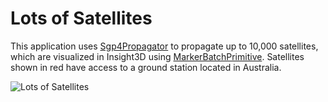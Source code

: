 # Lots of Satellites

This application uses [Sgp4Propagator](https://help.agi.com/AGIComponents/html/T_AGI_Foundation_Propagators_Sgp4Propagator.htm) to propagate up to 10,000 satellites, which are visualized in Insight3D using [MarkerBatchPrimitive](https://help.agi.com/AGIComponents/html/T_AGI_Foundation_Graphics_MarkerBatchPrimitive.htm). Satellites shown in red have access to a ground station located in Australia.

![Lots of Satellites](Images/ExampleLotsOfSatellites.jpg)
